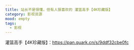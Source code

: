 ```yaml
---
title: 站长不是很懂，但有人狠喜欢的 灌篮高手【4K珍藏版】
category: 影视资源
mood: empty
tags:
  - 影视
---
```


灌篮高手【4K珍藏版】：https://pan.quark.cn/s/9ddf32cbe0fc








